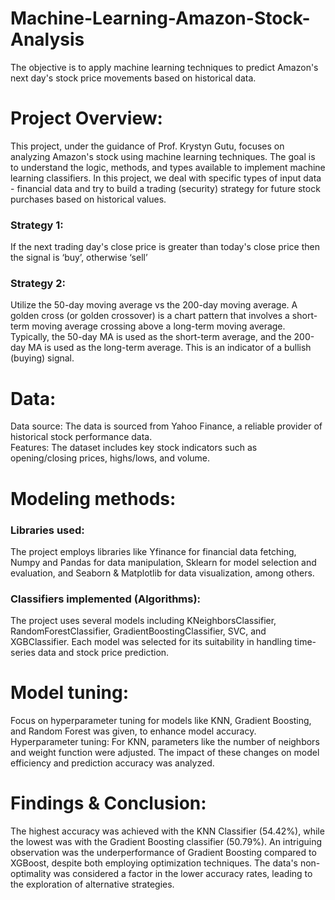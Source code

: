 # Machine-Learning-Amazon-Stock-Analysis
The objective is to apply machine learning techniques to predict Amazon's next day's stock price movements based on historical data.
# Project Overview:
This project, under the guidance of Prof. Krystyn Gutu, focuses on analyzing Amazon's stock using machine learning techniques. The goal is to understand the logic, methods, and types available to implement machine learning classifiers. In this project, we deal with specific types of input data - financial data and try to build a trading (security) strategy for future stock purchases based on historical values.
### Strategy 1: 
If the next trading day's close price is greater than today's close price then the signal is ‘buy’, otherwise ‘sell’
### Strategy 2:
Utilize the 50-day moving average vs the 200-day moving average. A golden cross (or golden crossover) is a chart pattern that involves a short-term moving average crossing above a long-term moving average. Typically, the 50-day MA is used as the short-term average, and the 200-day MA is used as the long-term average. This is an indicator of a bullish (buying) signal.
# Data:
Data source: The data is sourced from Yahoo Finance, a reliable provider of historical stock performance data. <br> Features: The dataset includes key stock indicators such as opening/closing prices, highs/lows, and volume.
# Modeling methods:
### Libraries used: 
The project employs libraries like Yfinance for financial data fetching, Numpy and Pandas for data manipulation, Sklearn for model selection and evaluation, and Seaborn & Matplotlib for data visualization, among others.
### Classifiers implemented (Algorithms):
The project uses several models including KNeighborsClassifier, RandomForestClassifier, GradientBoostingClassifier, SVC, and XGBClassifier. Each model was selected for its suitability in handling time-series data and stock price prediction.
# Model tuning:
Focus on hyperparameter tuning for models like KNN, Gradient Boosting, and Random Forest was given, to enhance model accuracy. Hyperparameter tuning: For KNN, parameters like the number of neighbors and weight function were adjusted. The impact of these changes on model efficiency and prediction accuracy was analyzed.
# Findings & Conclusion:
The highest accuracy was achieved with the KNN Classifier (54.42%), while the lowest was with the Gradient Boosting classifier (50.79%). An intriguing observation was the underperformance of Gradient Boosting compared to XGBoost, despite both employing optimization techniques. The data's non-optimality was considered a factor in the lower accuracy rates, leading to the exploration of alternative strategies.
